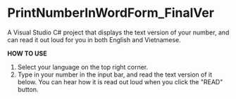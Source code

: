 # PrintNumberInWordForm_FinalVer
A Visual Studio C# project that displays the text version of your number, and can read it out loud for you in both English and Vietnamese.

**HOW TO USE**
  1. Select your language on the top right corner.
  2. Type in your number in the input bar, and read the text version of it below. You can hear how it is read out loud when you click the "READ" button.
